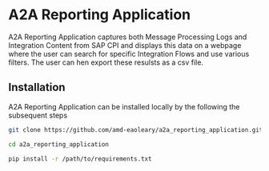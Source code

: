 # A2A Reporting Application

A2A Reporting Application captures both Message Processing Logs and Integration Content from SAP CPI
and displays this data on a webpage where the user can search for specific Integration Flows and use various 
filters. The user can hen export these resulsts as a csv file.

## Installation 

A2A Reporting Application can be installed locally by the following the subsequent steps

```bash
git clone https://github.com/amd-eaoleary/a2a_reporting_application.git

cd a2a_reporting_application

pip install -r /path/to/requirements.txt
```